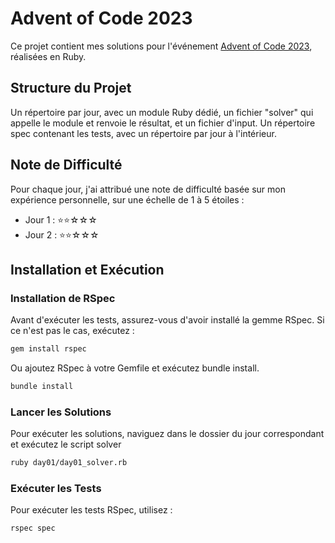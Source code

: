 # Advent of Code 2023

Ce projet contient mes solutions pour l'événement [Advent of Code 2023](https://adventofcode.com/2023), réalisées en Ruby.

## Structure du Projet

Un répertoire par jour, avec un module Ruby dédié, un fichier "solver" qui appelle le module et renvoie le résultat, et un fichier d'input.
Un répertoire spec contenant les tests, avec un répertoire par jour à l'intérieur.

## Note de Difficulté

Pour chaque jour, j'ai attribué une note de difficulté basée sur mon expérience personnelle, sur une échelle de 1 à 5 étoiles :

- Jour 1 : ⭐⭐☆☆☆
- Jour 2 : ⭐⭐☆☆☆

## Installation et Exécution

### Installation de RSpec

Avant d'exécuter les tests, assurez-vous d'avoir installé la gemme RSpec. Si ce n'est pas le cas, exécutez :

```bash
gem install rspec
```
Ou ajoutez RSpec à votre Gemfile et exécutez bundle install.
```bash
bundle install
```

### Lancer les Solutions

Pour exécuter les solutions, naviguez dans le dossier du jour correspondant et exécutez le script solver 

```bash
ruby day01/day01_solver.rb
```

### Exécuter les Tests

Pour exécuter les tests RSpec, utilisez :
```bash
rspec spec
```
